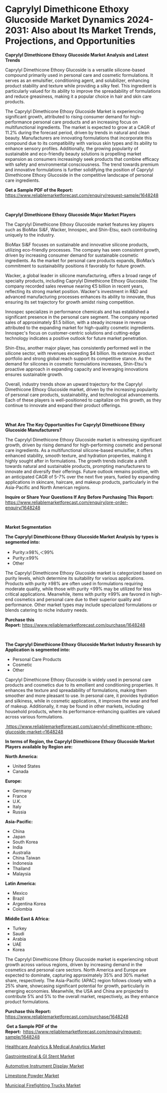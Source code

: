 <p><h1>Caprylyl Dimethicone Ethoxy Glucoside Market Dynamics 2024-2031: Also about Its Market Trends, Projections, and Opportunities</h1></p><p><strong>Caprylyl Dimethicone Ethoxy Glucoside Market Analysis and Latest Trends</strong></p>
<p><p>Caprylyl Dimethicone Ethoxy Glucoside is a versatile silicone-based compound primarily used in personal care and cosmetic formulations. It serves as an emulsifier, conditioning agent, and solubilizer, enhancing product stability and texture while providing a silky feel. This ingredient is particularly valued for its ability to improve the spreadability of formulations and reduce greasiness, making it a popular choice in hair and skin care products.</p><p>The Caprylyl Dimethicone Ethoxy Glucoside Market is experiencing significant growth, attributed to rising consumer demand for high-performance personal care products and an increasing focus on multifunctional ingredients. The market is expected to grow at a CAGR of 11.2% during the forecast period, driven by trends in natural and clean beauty. Manufacturers are innovating formulations that incorporate this compound due to its compatibility with various skin types and its ability to enhance sensory profiles. Additionally, the growing popularity of sustainable and eco-friendly beauty solutions is propelling market expansion as consumers increasingly seek products that combine efficacy with safety and environmental consciousness. The trend towards premium and innovative formulations is further solidifying the position of Caprylyl Dimethicone Ethoxy Glucoside in the competitive landscape of personal care ingredients.</p></p>
<p><strong>Get a Sample PDF of the Report:&nbsp;</strong> <a href="https://www.reliablemarketforecast.com/enquiry/request-sample/1648248?utm_campaign=1129&utm_medium=2&utm_source=Github&utm_content=ia&utm_term=10112024&utm_id=caprylyl-dimethicone-ethoxy-glucoside">https://www.reliablemarketforecast.com/enquiry/request-sample/1648248</a></p>
<p>&nbsp;</p>
<p><strong>Caprylyl Dimethicone Ethoxy Glucoside Major Market Players</strong></p>
<p><p>The Caprylyl Dimethicone Ethoxy Glucoside market features key players such as BioMax Si&F, Wacker, Innospec, and Shin-Etsu, each contributing uniquely to the industry.</p><p>BioMax Si&F focuses on sustainable and innovative silicone products, utilizing eco-friendly processes. The company has seen consistent growth, driven by increasing consumer demand for sustainable cosmetic ingredients. As the market for personal care products expands, BioMax’s commitment to sustainability positions it favorably for future growth.</p><p>Wacker, a global leader in silicone manufacturing, offers a broad range of specialty products, including Caprylyl Dimethicone Ethoxy Glucoside. The company recorded sales revenue nearing €5 billion in recent years, reflecting its strong market position. Wacker's investment in R&D and advanced manufacturing processes enhances its ability to innovate, thus ensuring its set trajectory for growth amidst rising competition.</p><p>Innospec specializes in performance chemicals and has established a significant presence in the personal care segment. The company reported sales of approximately $1.5 billion, with a steady increase in revenue attributed to the expanding market for high-quality cosmetic ingredients. Innospec's focus on customer-centric solutions and cutting-edge technology indicates a positive outlook for future market penetration.</p><p>Shin-Etsu, another major player, has consistently performed well in the silicone sector, with revenues exceeding $4 billion. Its extensive product portfolio and strong global reach support its competitive stance. As the demand for silicones in cosmetic formulations increases, Shin-Etsu's proactive approach in expanding capacity and leveraging innovations ensures sustainable growth.</p><p>Overall, industry trends show an upward trajectory for the Caprylyl Dimethicone Ethoxy Glucoside market, driven by the increasing popularity of personal care products, sustainability, and technological advancements. Each of these players is well-positioned to capitalize on this growth, as they continue to innovate and expand their product offerings.</p></p>
<p>&nbsp;</p>
<p><strong>What Are The Key Opportunities For Caprylyl Dimethicone Ethoxy Glucoside Manufacturers?</strong></p>
<p><p>The Caprylyl Dimethicone Ethoxy Glucoside market is witnessing significant growth, driven by rising demand for high-performing cosmetic and personal care ingredients. As a multifunctional silicone-based emulsifier, it offers enhanced stability, smooth texture, and hydration properties, making it highly sought after in formulations. The growth trends indicate a shift towards natural and sustainable products, prompting manufacturers to innovate and diversify their offerings. Future outlook remains positive, with an anticipated CAGR of 5-7% over the next five years, fueled by expanding applications in skincare, haircare, and makeup products, particularly in the Asia-Pacific and North American regions.</p></p>
<p><strong>Inquire or Share Your Questions If Any Before Purchasing This Report:</strong> <a href="https://www.reliablemarketforecast.com/enquiry/pre-order-enquiry/1648248?utm_campaign=1129&utm_medium=2&utm_source=Github&utm_content=ia&utm_term=10112024&utm_id=caprylyl-dimethicone-ethoxy-glucoside">https://www.reliablemarketforecast.com/enquiry/pre-order-enquiry/1648248</a></p>
<p>&nbsp;</p>
<p><strong>Market Segmentation</strong></p>
<p><strong>The Caprylyl Dimethicone Ethoxy Glucoside Market Analysis by types is segmented into:</strong></p>
<p><ul><li>Purity:≥98%,＜99%</li><li>Purity:≥99%</li><li>Other</li></ul></p>
<p><p>The Caprylyl Dimethicone Ethoxy Glucoside market is categorized based on purity levels, which determine its suitability for various applications. Products with purity ≥98% are often used in formulations requiring moderate quality, while those with purity <99% may be utilized for less critical applications. Meanwhile, items with purity ≥99% are favored in high-end cosmetics and personal care due to their superior quality and performance. Other market types may include specialized formulations or blends catering to niche industry needs.</p></p>
<p><strong>Purchase this Report:&nbsp;</strong><a href="https://www.reliablemarketforecast.com/purchase/1648248?utm_campaign=1129&utm_medium=2&utm_source=Github&utm_content=ia&utm_term=10112024&utm_id=caprylyl-dimethicone-ethoxy-glucoside">https://www.reliablemarketforecast.com/purchase/1648248</a></p>
<p>&nbsp;</p>
<p><strong>The Caprylyl Dimethicone Ethoxy Glucoside Market Industry Research by Application is segmented into:</strong></p>
<p><ul><li>Personal Care Products</li><li>Cosmetic</li><li>Other</li></ul></p>
<p><p>Caprylyl Dimethicone Ethoxy Glucoside is widely used in personal care products and cosmetics due to its emollient and conditioning properties. It enhances the texture and spreadability of formulations, making them smoother and more pleasant to use. In personal care, it provides hydration and silkiness, while in cosmetic applications, it improves the wear and feel of makeup. Additionally, it may be found in other markets, including household products, where its performance-enhancing qualities are valued across various formulations.</p></p>
<p><a href="https://www.reliablemarketforecast.com/caprylyl-dimethicone-ethoxy-glucoside-market-r1648248?utm_campaign=1129&utm_medium=2&utm_source=Github&utm_content=ia&utm_term=10112024&utm_id=caprylyl-dimethicone-ethoxy-glucoside">&nbsp;https://www.reliablemarketforecast.com/caprylyl-dimethicone-ethoxy-glucoside-market-r1648248</a></p>
<p><strong>In terms of Region, the Caprylyl Dimethicone Ethoxy Glucoside Market Players available by Region are:</strong></p>
<p>
    <p> <strong> North America: </strong>
        <ul>
            <li>United States</li>
            <li>Canada</li>
        </ul>
        </p> 
    <p> <strong> Europe: </strong>
        <ul>
            <li>Germany</li>
            <li>France</li>
            <li>U.K.</li>
            <li>Italy</li>
            <li>Russia</li>
        </ul>
        </p> 
    <p> <strong> Asia-Pacific: </strong>
        <ul>
            <li>China</li>
            <li>Japan</li>
            <li>South Korea</li>
            <li>India</li>
            <li>Australia</li>
            <li>China Taiwan</li>
            <li>Indonesia</li>
            <li>Thailand</li>
            <li>Malaysia</li>
        </ul>
        </p> 
    <p> <strong> Latin America: </strong>
        <ul>
            <li>Mexico</li>
            <li>Brazil</li>
            <li>Argentina Korea</li>
            <li>Colombia</li>
        </ul>
        </p> 
    <p> <strong> Middle East & Africa: </strong>
        <ul>
            <li>Turkey</li>
            <li>Saudi</li>
            <li>Arabia</li>
            <li>UAE</li>
            <li>Korea</li>
        </ul>
    </p>
    </p>
<p><p>The Caprylyl Dimethicone Ethoxy Glucoside market is experiencing robust growth across various regions, driven by increasing demand in the cosmetics and personal care sectors. North America and Europe are expected to dominate, capturing approximately 35% and 30% market share, respectively. The Asia-Pacific (APAC) region follows closely with a 25% share, showcasing significant potential for growth, particularly in emerging economies. Meanwhile, the USA and China are projected to contribute 5% and 5% to the overall market, respectively, as they enhance product formulations.</p></p>
<p><strong>Purchase this Report: </strong><a href="https://www.reliablemarketforecast.com/purchase/1648248?utm_campaign=1129&utm_medium=2&utm_source=Github&utm_content=ia&utm_term=10112024&utm_id=caprylyl-dimethicone-ethoxy-glucoside">https://www.reliablemarketforecast.com/purchase/1648248</a></p>
<p>&nbsp;<strong>Get a Sample PDF of the Report:&nbsp;&nbsp;</strong><a href="https://www.reliablemarketforecast.com/enquiry/request-sample/1648248?utm_campaign=1129&utm_medium=2&utm_source=Github&utm_content=ia&utm_term=10112024&utm_id=caprylyl-dimethicone-ethoxy-glucoside">https://www.reliablemarketforecast.com/enquiry/request-sample/1648248</a></p>
<p><strong></strong></p>
<p><p><a href="https://issuu.com/reportprime-2/docs/healthcare-analytics-medical-analyt_5b76ec84fff309?utm_campaign=1129&utm_medium=2&utm_source=Github&utm_content=ia&utm_term=10112024&utm_id=caprylyl-dimethicone-ethoxy-glucoside">Healthcare Analytics & Medical Analytics Market</a></p><p><a href="https://issuu.com/reportprime-2/docs/gastrointestinal-gi-stent-market-si_bd156e5a162113?utm_campaign=1129&utm_medium=2&utm_source=Github&utm_content=ia&utm_term=10112024&utm_id=caprylyl-dimethicone-ethoxy-glucoside">Gastrointestinal & GI Stent Market</a></p><p><a href="https://www.linkedin.com/pulse/automotive-instrument-display-market-penetration-strategies-rokjf?utm_campaign=1129&utm_medium=2&utm_source=Github&utm_content=ia&utm_term=10112024&utm_id=caprylyl-dimethicone-ethoxy-glucoside">Automotive Instrument Display Market</a></p><p><a href="https://github.com/juliaficg7n3/Market-Research-Report-List-1/blob/main/limestone-powder-market.md?utm_campaign=1129&utm_medium=2&utm_source=Github&utm_content=ia&utm_term=10112024&utm_id=caprylyl-dimethicone-ethoxy-glucoside">Limestone Powder Market</a></p><p><a href="https://www.linkedin.com/pulse/municipal-firefighting-trucks-market-forecasts-trends-impact-mcdvf?utm_campaign=1129&utm_medium=2&utm_source=Github&utm_content=ia&utm_term=10112024&utm_id=caprylyl-dimethicone-ethoxy-glucoside">Municipal Firefighting Trucks Market</a></p></p>